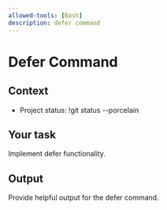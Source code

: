 ```yaml
---
allowed-tools: [Bash]
description: defer command
---
```


# Defer Command

## Context
- Project status: !git status --porcelain

## Your task
Implement defer functionality.

## Output
Provide helpful output for the defer command.
